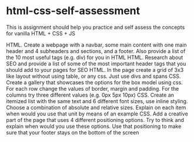 # html-css-self-assessment

This is assignment should help you practice and self assess the concepts for vanilla HTML + CSS + JS

 

HTML. Create a webpage with a navbar, some main content with one main header and 4 subheaders and sections, and a footer. Also provide a list of the 10 most useful tags (e.g. div) for you in HTML
HTML. Research about SEO and provide a list of some of the most important header tags that you should add to your pages for SEO
HTML. In the page create a grid of 3x3 like layout without using table, or any css. Just use divs and spans
CSS. Create a gallery that showcases the options for the box model using css. For each row change the values of border, margin and padding. For the columns try three different values (e.g. 0px 5px 10px)
CSS. Create an itemized list with the same text and 6 different font sizes, use inline styling. Choose a combination of absolute and relative sizes. Explain on each item when would you use that unit by means of an example
CSS. Add a creative part of the page that uses 4 different positioning options. Try to think and explain when would you use these options. Use that positioning to make sure that your footer stays on the bottom of the screen
